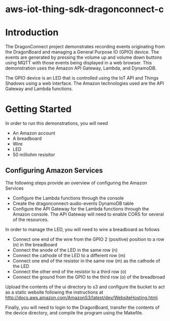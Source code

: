 # aws-iot-thing-sdk-dragonconnect-c

# Introduction
The DragonConnect project demonstrates recording events originating from
the DragonBoard and managing a General Purpose IO (GPIO) device.  The events
are generated by pressing the volume up and volume down buttons using MQTT
with those events being displayed in a web browser.  This demonstration uses
the Amazon API Gateway, Lambda, and DynamoDB.

The GPIO device is an LED that is controlled using the IoT API and Things
Shadows using a web interface.  The Amazon technologies used are the API
Gateway and Lambda functions.

# Getting Started
In order to run this demonstrations, you will need

* An Amazon account
* A breadboard
* Wire
* LED
* 50 milliohm resisitor

## Configuring Amazon Services
The following steps provide an overview of configuring the Amazon Services

* Configure the Lambda functions through the console
* Create the dragonconnect-audio-events DynamoDB table
* Configure the API Gateway for the Lambda functions through the Amazon console.  The API Gateway will need to enable CORS for several of the resources.

In order to manage the LED, you will need to wire a breadboard as follows

* Connect one end of the wire from the GPIO 2 (positive) position to a row (n) in the breadboard
* Connect the anode of the LED in the same row (n)
* Connect the cathode of the LED to a different row (m)
* Connect one end of the resistor in the same row (m) as the cathode of the LED
* Connect the other end of the resistor to a third row (o)
* Connect the ground from the GPIO to the third row (o) of the breadbroad

Upload the contents of the ui directory to s3 and configure the bucket to act
as a static website following the instructions at
http://docs.aws.amazon.com/AmazonS3/latest/dev/WebsiteHosting.html.

Finally, you will need to login to the DragonBoard, transfer the contents
of the device directory, and compile the program using the Makefile.
